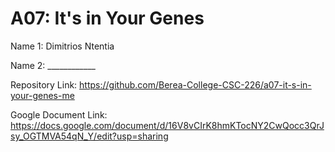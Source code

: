 # A07: It's in Your Genes

Name 1: Dimitrios Ntentia

Name 2: ____________

Repository Link: https://github.com/Berea-College-CSC-226/a07-it-s-in-your-genes-me

Google Document Link: https://docs.google.com/document/d/16V8vCIrK8hmKTocNY2CwQocc3QrJsy_OGTMVA54qN_Y/edit?usp=sharing
